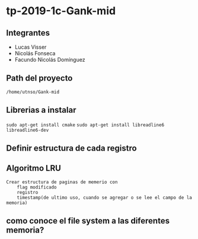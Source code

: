 # tp-2019-1c-Gank-mid

## Integrantes
- Lucas Visser
- Nicolás Fonseca
- Facundo Nicolás Domínguez

## Path del proyecto
`/home/utnso/Gank-mid`

## Librerias a instalar
`sudo apt-get install cmake`
`sudo apt-get install libreadline6 libreadline6-dev`

## Definir estructura de cada registro

## Algoritmo LRU
    Crear estructura de paginas de memerio con
        flag modificado
        registro
        timestamp(de ultimo uso, cuando se agregar o se lee el campo de la memoria)

## como conoce el file system a las diferentes memoria?